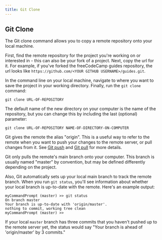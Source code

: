 ```yaml
---
title: Git Clone
---
```

## Git Clone

The Git clone command allows you to copy a remote repository onto your local machine.

First, find the remote repository for the project you're working on or interested in - this can also be your fork of a project. Next, copy the url for it. For example, if you've forked the freeCodeCamp guides repository, the url looks like `https://github.com/<YOUR GITHUB USERNAME>/guides.git`.

In the command line on your local machine, navigate to where you want to save the project in your working directory. Finally, run the `git clone` command:

```shell
git clone URL-OF-REPOSITORY
```

The default name of the new directory on your computer is the name of the repository, but you can change this by including the last (optional) parameter:

```shell
git clone URL-OF-REPOSITORY NAME-OF-DIRECTORY-ON-COMPUTER
```

Git gives the remote the alias "origin". This is a useful way to refer to the remote when you want to push your changes to the remote server, or pull changes from it. See [Git push](../git-push/index.md) and [Git pull](../git-pull/index.md) for more details.

Git only pulls the remote's main branch onto your computer. This branch is usually named "master" by convention, but may be defined differently depending on the project.

Also, Git automatically sets up your local main branch to track the remote branch. When you run `git status`, you'll see information about whether your local branch is up-to-date with the remote. Here's an example output:

```shell
myCommandPrompt (master) >> git status
On branch master
Your branch is up-to-date with 'origin/master'.
nothing to commit, working tree clean
myCommandPrompt (master) >>
```

If your local `master` branch has three commits that you haven't pushed up to the remote server yet, the status would say "Your branch is ahead of 'origin/master' by 3 commits."

